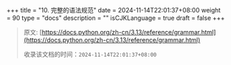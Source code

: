 +++
title = "10. 完整的语法规范"
date = 2024-11-14T22:01:37+08:00
weight = 90
type = "docs"
description = ""
isCJKLanguage = true
draft = false
+++

> 原文: [https://docs.python.org/zh-cn/3.13/reference/grammar.html](https://docs.python.org/zh-cn/3.13/reference/grammar.html)
>
> 收录该文档的时间：`2024-11-14T22:01:37+08:00`

